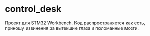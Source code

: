 # control_desk
Проект для STM32 Workbench.
Код распространяется как есть, приношу извинения за вытекшие глаза и поломанные мозги.
